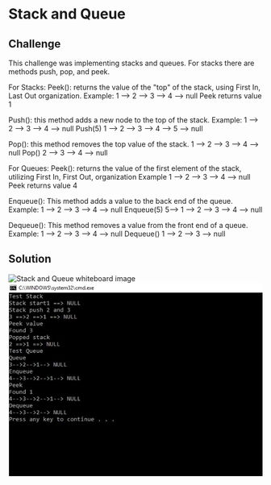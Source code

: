 # Stack and Queue

## Challenge
This challenge was implementing stacks and queues. For stacks there are methods push, pop, and peek.

For Stacks:
Peek(): returns the value of the "top" of the stack, using First In, Last Out organization.
Example:
1 --> 2 --> 3 --> 4 --> null
Peek returns value 1

Push(): this method adds a new node to the top of the stack.
Example: 
1 --> 2 --> 3 --> 4 --> null
Push(5) 
1 --> 2 --> 3 --> 4 --> 5 --> null

Pop(): this method removes the top value of the stack.
1 --> 2 --> 3 --> 4 --> null
Pop()
2 --> 3 --> 4 --> null

For Queues:
Peek(): returns the value of the first element of the stack, utilizing First In, First Out, organization
Example
1 --> 2 --> 3 --> 4 --> null
Peek returns value 4

Enqueue(): This method adds a value to the back end of the queue.
Example: 
1 --> 2 --> 3 --> 4 --> null
Enqueue(5) 
5--> 1 --> 2 --> 3 --> 4 --> null

Dequeue(): This method removes a value from the front end of a queue.
Example: 
1 --> 2 --> 3 --> 4 --> null
Dequeue() 
1 --> 2 --> 3 --> null


## Solution
![Stack and Queue whiteboard image](../../Assets/StackAndQ.jpg)
![Stack and queue program screenshot](../../Assets/StackAndQScreen.jpg)
